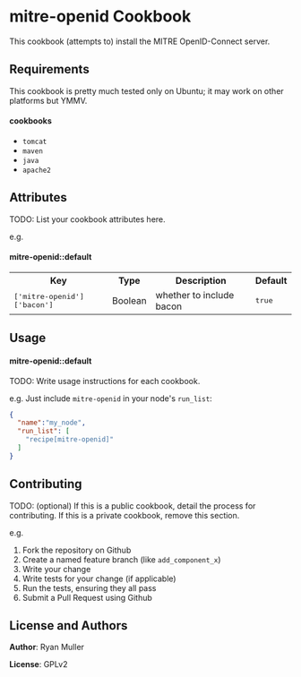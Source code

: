 mitre-openid Cookbook
=====================
This cookbook (attempts to) install the MITRE OpenID-Connect server.

Requirements
------------
This cookbook is pretty much tested only on Ubuntu; it may work on other platforms but YMMV.

#### cookbooks
- `tomcat`
- `maven`
- `java`
- `apache2`

Attributes
----------
TODO: List your cookbook attributes here.

e.g.
#### mitre-openid::default
<table>
  <tr>
    <th>Key</th>
    <th>Type</th>
    <th>Description</th>
    <th>Default</th>
  </tr>
  <tr>
    <td><tt>['mitre-openid']['bacon']</tt></td>
    <td>Boolean</td>
    <td>whether to include bacon</td>
    <td><tt>true</tt></td>
  </tr>
</table>

Usage
-----
#### mitre-openid::default
TODO: Write usage instructions for each cookbook.

e.g.
Just include `mitre-openid` in your node's `run_list`:

```json
{
  "name":"my_node",
  "run_list": [
    "recipe[mitre-openid]"
  ]
}
```

Contributing
------------
TODO: (optional) If this is a public cookbook, detail the process for contributing. If this is a private cookbook, remove this section.

e.g.
1. Fork the repository on Github
2. Create a named feature branch (like `add_component_x`)
3. Write your change
4. Write tests for your change (if applicable)
5. Run the tests, ensuring they all pass
6. Submit a Pull Request using Github

License and Authors
-------------------
**Author**: Ryan Muller

**License**: GPLv2
